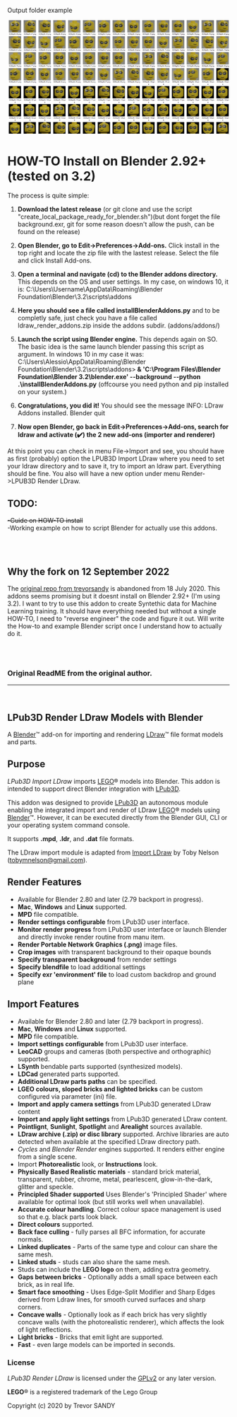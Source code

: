 
Output folder example

<img src="https://github.com/repka3/blenderldrawrender/blob/master/blender_scripts/example_output.png" title="output example" alt="screenshot example">

# HOW-TO Install on Blender 2.92+ (tested on 3.2)

The process is quite simple:

1. <b>Download the latest release</b> (or git clone and use the script "create_local_package_ready_for_blender.sh")(but dont forget the file background.exr, git for some reason doesn't allow the push, can be found on the release)
2. <b>Open Blender, go to Edit->Preferences->Add-ons.</b>  Click install in the top right and locate the zip file with the lastest release. Select the file and click Install Add-ons.
3. <b> Open a terminal and navigate (cd) to the Blender addons directory.</b> This depends on the OS and user settings. In my case, on windows 10, it is: C:\Users\Username\AppData\Roaming\Blender Foundation\Blender\3.2\scripts\addons
4. <b>Here you should see a file called installBlenderAddons.py</b> and to be completly safe, just check you have a file called ldraw_render_addons.zip inside the addons subdir. (addons/addons/)
5. <b>Launch the script using Blender engine.</b> This depends again on SO. The basic idea is the same launch blender passing this script as argument. In windows 10 in my case it was: C:\Users\Alessio\AppData\Roaming\Blender Foundation\Blender\3.2\scripts\addons><b> & 'C:\Program Files\Blender Foundation\Blender 3.2\blender.exe' --background --python .\installBlenderAddons.py</b> (offcourse you need python and pip installed on your system.)
6. <b> Congratulations, you did it!</b> You should see the message INFO: LDraw Addons installed. Blender quit
   
7. <b>Now open Blender, go back in Edit->Preferences->Add-ons, search for ldraw and activate (✔️) the 2 new add-ons (importer and renderer)</b>

At this point you can check in menu File->Import and see, you should have as first (probably) option the LPUB3D Import LDraw where you need to set your ldraw directory and to save it, try to import an ldraw part. Everything should be fine. You also will have a new option under menu Render->LPUB3D Render LDraw.


## TODO:

<s>-Guide on HOW-TO install</s>  
-Working example on how to script Blender for actually use this addons.


<br />
<br />

## Why the fork on 12 September 2022

The [original repo from trevorsandy](https://github.com/trevorsandy/blenderldrawrender) is abandoned
from 18 July 2020. This addons seems promising but it doesnt install on Blender 2.92+ (I'm using 3.2).
I want to try to use this addon to create Syntethic data for Machine Learning training. It should have everything needed
but without a single HOW-TO, I need to "reverse engineer" the code and figure it out. Will write the How-to and
example Blender script once I understand how to actually do it.

<br />
<br />

### Original ReadME from the original author.

<hr>

<br />

## LPub3D Render LDraw Models with Blender

A [Blender](https://www.blender.org)&trade; add-on for importing and rendering [LDraw](http://www.ldraw.org)&trade; file format models and parts.

## Purpose

_LPub3D Import LDraw_ imports [LEGO](https://www.lego.com/)® models into Blender. This addon is intended to support direct Blender integration with [LPub3D](https://trevorsandy.github.io/lpub3d).

This addon was designed to provide [LPub3D](https://trevorsandy.github.io/lpub3d) an autonomous module enabling the integrated import and render of LDraw [LEGO](https://www.lego.com/)® models using [Blender](https://www.blender.org)&trade;. However, it can be executed directly from the Blender GUI, CLI or your operating system command console.

It supports **.mpd**, **.ldr**, and **.dat** file formats.

The LDraw import module is adapted from [Import LDraw](https://github.com/TobyLobster/ImportLDraw) by Toby Nelson (tobymnelson@gmail.com).

## Render Features

- Available for Blender 2.80 and later (2.79 backport in progress).
- **Mac**, **Windows** and **Linux** supported.
- **MPD** file compatible.
- **Render settings configurable** from LPub3D user interface.
- **Monitor render progress** from LPub3D user interface or launch Blender and directly invoke render routine from manu item.
- **Render Portable Network Graphics (.png)** image files.
- **Crop images** with transparent background to their opaque bounds
- **Specify transparent background** from render settings
- **Specify blendfile** to load additional settings
- **Specify exr 'environment' file** to load custom backdrop and ground plane

## Import Features

- Available for Blender 2.80 and later (2.79 backport in progress).
- **Mac**, **Windows** and **Linux** supported.
- **MPD** file compatible.
- **Import settings configurable** from LPub3D user interface.
- **LeoCAD** groups and cameras (both perspective and orthographic) supported.
- **LSynth** bendable parts supported (synthesized models).
- **LDCad** generated parts supported.
- **Additional LDraw parts paths** can be specified.
- **LGEO colours, sloped bricks and lighted bricks** can be custom configured via parameter (ini) file.
- **Import and apply camera settings** from LPub3D generated LDraw content
- **Import and apply light settings** from LPub3D generated LDraw content.
- **Pointlignt**, **Sunlight**, **Spotlight** and **Arealight** sources available.
- **LDraw archive (.zip) or disc library** supported. Archive libraries are auto detected when available at the specified LDraw directory path.
- _Cycles_ and _Blender Render_ engines supported. It renders either engine from a single scene.
- Import **Photorealistic** look, or **Instructions** look.
- **Physically Based Realistic materials** - standard brick material, transparent, rubber, chrome, metal, pearlescent, glow-in-the-dark, glitter and speckle.
- **Principled Shader supported** Uses Blender's 'Principled Shader' where available for optimal look (but still works well when unavailable).
- **Accurate colour handling**. Correct colour space management is used so that e.g. black parts look black.
- **Direct colours** supported.
- **Back face culling** - fully parses all BFC information, for accurate normals.
- **Linked duplicates** - Parts of the same type and colour can share the same mesh.
- **Linked studs** - studs can also share the same mesh.
- Studs can include the **LEGO logo** on them, adding extra geometry.
- **Gaps between bricks** - Optionally adds a small space between each brick, as in real life.
- **Smart face smoothing** - Uses Edge-Split Modifier and Sharp Edges derived from Ldraw lines, for smooth curved surfaces and sharp corners.
- **Concave walls** - Optionally look as if each brick has very slightly concave walls (with the photorealistic renderer), which affects the look of light reflections.
- **Light bricks** - Bricks that emit light are supported.
- **Fast** - even large models can be imported in seconds.

### License

_LPub3D Render LDraw_ is licensed under the [GPLv2](http://www.gnu.org/licenses/gpl-2.0.html) or any later version.

**LEGO**® is a registered trademark of the Lego Group<br clear=left>

Copyright (c) 2020 by Trevor SANDY
